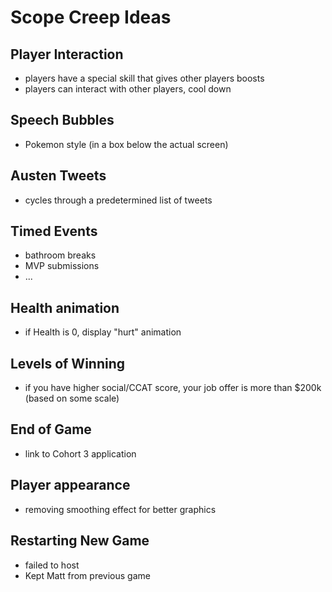# Scope Creep Ideas

## Player Interaction
- players have a special skill that gives other players boosts
- players can interact with other players, cool down

## Speech Bubbles
- Pokemon style (in a box below the actual screen)

## Austen Tweets
- cycles through a predetermined list of tweets

## Timed Events
- bathroom breaks
- MVP submissions
- ...

## Health animation
- if Health is 0, display "hurt" animation

## Levels of Winning
- if you have higher social/CCAT score, your job offer is more than $200k (based on some scale)

## End of Game
- link to Cohort 3 application

## Player appearance
- removing smoothing effect for better graphics

## Restarting New Game
- failed to host
- Kept Matt from previous game